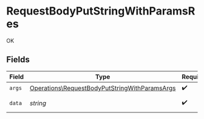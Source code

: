# RequestBodyPutStringWithParamsRes

OK


## Fields

| Field                                                                                                          | Type                                                                                                           | Required                                                                                                       | Description                                                                                                    | Example                                                                                                        |
| -------------------------------------------------------------------------------------------------------------- | -------------------------------------------------------------------------------------------------------------- | -------------------------------------------------------------------------------------------------------------- | -------------------------------------------------------------------------------------------------------------- | -------------------------------------------------------------------------------------------------------------- |
| `args`                                                                                                         | [Operations\RequestBodyPutStringWithParamsArgs](../../Models/Operations/RequestBodyPutStringWithParamsArgs.md) | :heavy_check_mark:                                                                                             | N/A                                                                                                            |                                                                                                                |
| `data`                                                                                                         | *string*                                                                                                       | :heavy_check_mark:                                                                                             | N/A                                                                                                            | Hello world                                                                                                    |
